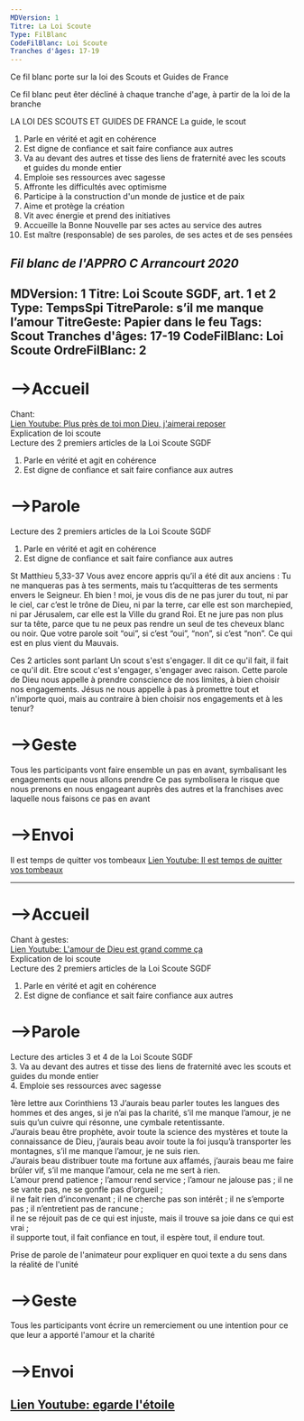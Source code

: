 ```yaml
---
MDVersion: 1
Titre: La Loi Scoute
Type: FilBlanc
CodeFilBlanc: Loi Scoute
Tranches d'âges: 17-19
---
```

Ce fil blanc porte sur la loi des Scouts et Guides de France

Ce fil blanc peut êter décliné à chaque tranche d'age, à partir de la loi de la branche

LA LOI DES SCOUTS ET GUIDES DE FRANCE
La guide, le scout

1. Parle en vérité et agit en cohérence  
2. Est digne de confiance et sait faire confiance aux autres  
3. Va au devant des autres et tisse des liens de fraternité avec les scouts et guides du monde entier  
4. Emploie ses ressources avec sagesse  
5. Affronte les difficultés avec optimisme  
6. Participe à la construction d'un monde de justice et de paix  
7. Aime et protège la création  
8. Vit avec énergie et prend des initiatives  
9. Accueille la Bonne Nouvelle par ses actes au service des autres  
10. Est maître (responsable) de ses paroles, de ses actes et de ses pensées  

*Fil blanc de l'APPRO C Arrancourt 2020*
---
MDVersion: 1
Titre: Loi Scoute SGDF, art. 1 et 2
Type: TempsSpi
TitreParole: s’il me manque l’amour
TitreGeste: Papier dans le feu
Tags: Scout
Tranches d'âges: 17-19
CodeFilBlanc: Loi Scoute
OrdreFilBlanc: 2
---
# -->Accueil


Chant:  
[Lien Youtube: Plus près de toi mon Dieu, j'aimerai reposer](https://www.youtube.com/watch?v=u1P14Iiv1A0)  
Explication de loi scoute  
Lecture des 2 premiers articles de la Loi Scoute SGDF  
1. Parle en vérité et agit en cohérence   
2. Est digne de confiance et sait faire confiance aux autres   

# -->Parole

Lecture des 2 premiers articles de la Loi Scoute SGDF  
1. Parle en vérité et agit en cohérence   
2. Est digne de confiance et sait faire confiance aux autres   

St Matthieu 5,33-37 
Vous avez encore appris qu’il a été dit aux anciens : Tu ne manqueras pas à tes serments, mais tu t’acquitteras de tes serments envers le Seigneur.
Eh bien ! moi, je vous dis de ne pas jurer du tout, ni par le ciel, car c’est le trône de Dieu,
ni par la terre, car elle est son marchepied, ni par Jérusalem, car elle est la Ville du grand Roi.
Et ne jure pas non plus sur ta tête, parce que tu ne peux pas rendre un seul de tes cheveux blanc ou noir.
Que votre parole soit “oui”, si c’est “oui”, “non”, si c’est “non”. Ce qui est en plus vient du Mauvais.  

Ces 2 articles sont parlant
Un scout s'est s'engager. Il dit ce qu'il fait, il fait ce qu'il dit.
Etre scout c'est s'engager, s'engager avec raison. 
Cette parole de Dieu nous appelle à prendre conscience de nos limites, à bien choisir nos engagements.
Jésus ne nous appelle à pas à promettre tout et n'importe quoi, mais au contraire à bien choisir nos engagements et à les tenur?


# -->Geste
Tous les participants vont faire ensemble un pas en avant, symbalisant les engagements que nous allons prendre
Ce pas symbolisera le risque que nous prenons en nous engageant auprès des autres et la franchises avec laquelle nous faisons ce pas en avant

# -->Envoi
Il est temps de quitter vos tombeaux
[Lien Youtube: Il est temps de quitter vos tombeaux](https://www.youtube.com/watch?v=FBlBWdWYgdk)  

---
# -->Accueil

Chant à gestes:  
[Lien Youtube: L'amour de Dieu est grand comme ça](https://www.youtube.com/watch?v=gvhTNmcO5o4)  
Explication de loi scoute  
Lecture des 2 premiers articles de la Loi Scoute SGDF  
1. Parle en vérité et agit en cohérence   
2. Est digne de confiance et sait faire confiance aux autres   


# -->Parole

Lecture des articles 3 et 4  de la Loi Scoute SGDF  
3. Va au devant des autres et tisse des liens de fraternité avec les scouts et guides du monde entier  
4. Emploie ses ressources avec sagesse  

1ère lettre aux Corinthiens 13
J’aurais beau parler toutes les langues des hommes et des anges, si je n’ai pas la charité, s’il me manque l’amour, je ne suis qu’un cuivre qui résonne, une cymbale retentissante.  
J’aurais beau être prophète, avoir toute la science des mystères et toute la connaissance de Dieu, j’aurais beau avoir toute la foi jusqu’à transporter les montagnes, s’il me manque l’amour, je ne suis rien.  
J’aurais beau distribuer toute ma fortune aux affamés, j’aurais beau me faire brûler vif, s’il me manque l’amour, cela ne me sert à rien.  
L’amour prend patience ; l’amour rend service ; l’amour ne jalouse pas ; il ne se vante pas, ne se gonfle pas d’orgueil ;  
il ne fait rien d’inconvenant ; il ne cherche pas son intérêt ; il ne s’emporte pas ; il n’entretient pas de rancune ;  
il ne se réjouit pas de ce qui est injuste, mais il trouve sa joie dans ce qui est vrai ;  
il supporte tout, il fait confiance en tout, il espère tout, il endure tout.  

Prise de parole de l'animateur pour expliquer en quoi texte a du sens dans la réalité de l'unité

# -->Geste
Tous les participants vont écrire un remerciement ou une intention pour ce que leur a apporté l'amour et la charité

# -->Envoi

[Lien Youtube: egarde l'étoile](https://www.youtube.com/watch?v=qjlDcdT4Gr4&t=93s)  
---